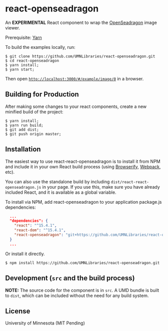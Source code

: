 # react-openseadragon

An **EXPERIMENTAL** React component to wrap the [OpenSeadragon](https://openseadragon.github.io/) image viewer.

Prerequisite: [Yarn](https://yarnpkg.com/en/)

To build the examples locally, run:

```
$ git clone https://github.com/UMNLibraries/react-openseadragon.git
$ cd react-openseadragon
$ yarn install;
$ yarn start;
```

Then open [`http://localhost:3000/#/example/image/0`](http://localhost:3000/#/example/image/0) in a browser.

## Building for Production

After making some changes to your react components, create a new minified build of the project:

```
$ yarn install;
$ yarn run build;
$ git add dist;
$ git push origin master;
```

## Installation

The easiest way to use react-react-openseadragon is to install it from NPM and include it in your own React build process (using [Browserify](http://browserify.org), [Webpack](http://webpack.github.io/), etc).

You can also use the standalone build by including `dist/react-react-openseadragon.js` in your page. If you use this, make sure you have already included React, and it is available as a global variable.


To install via NPM, add react-openseadragon to your application package.js dependencies:

```JSON
  ...
  "dependencies": {
    "react": "^15.4.1",
    "react-dom": "^15.4.1",
    "react-openseadragon": "git+https://github.com/UMNLibraries/react-openseadragon.git"
  }
  ...
```
Or install it directly.

```
$ npm install https://github.com/UMNLibraries/react-openseadragon.git
```

## Development (`src` and the build process)

**NOTE:** The source code for the component is in `src`. A UMD bundle is built to `dist`, which can be included without the need for any build system.

## License

University of Minnesota (MIT Pending)

